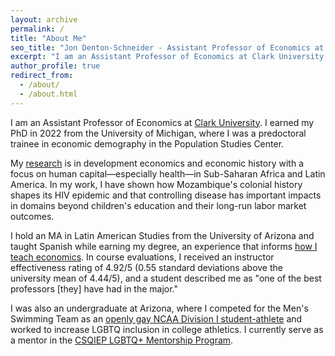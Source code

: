 ```yaml
---
layout: archive
permalink: /
title: "About Me"
seo_title: "Jon Denton-Schneider - Assistant Professor of Economics at Clark University"
excerpt: "I am an Assistant Professor of Economics at Clark University studying development and history with a focus on human capital."
author_profile: true
redirect_from: 
  - /about/
  - /about.html
---
```


<p>
I am an Assistant Professor of Economics at <a href="https://www.clarku.edu/departments/economics/">Clark University</a>. I earned my PhD in 2022 from the University of Michigan, where I was a predoctoral trainee in economic demography in the Population Studies Center.
</p>

<p>
My <a href="https://jondentonschneider.com/research">research</a> is in development economics and economic history with a focus on human capital&mdash;especially health&mdash;in Sub-Saharan Africa and Latin America. In my work, I have shown how Mozambique's colonial history shapes its HIV epidemic and that controlling disease has important impacts in domains beyond children's education and their long-run labor market outcomes.
</p>

<p>
I hold an MA in Latin American Studies from the University of Arizona and taught Spanish while earning my degree, an experience that informs <a href="https://jondentonschneider.com/teaching">how I teach economics</a>. In course evaluations, I received an instructor effectiveness rating of 4.92/5 (0.55 standard deviations above the university mean of 4.44/5), and a student described me as "one of the best professors [they] have had in the major."
</p>
    
<p>
I was also an undergraduate at Arizona, where I competed for the Men's Swimming Team as an <a href="https://jondentonschneider.com/personal">openly gay NCAA Division I student-athlete</a> and worked to increase LGBTQ inclusion in college athletics. I currently serve as a mentor in the <a href="https://sites.google.com/view/csqiep-mentoring">CSQIEP LGBTQ+ Mentorship Program</a>.
</p>

